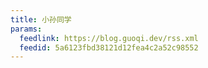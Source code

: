 ```yaml
---
title: 小孙同学
params:
  feedlink: https://blog.guoqi.dev/rss.xml
  feedid: 5a6123fbd38121d12fea4c2a52c98552
---
```


